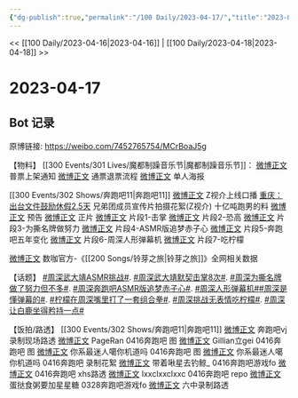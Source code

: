 ```yaml
---
{"dg-publish":true,"permalink":"/100 Daily/2023-04-17/","title":"2023-04-17","created":"2023-04-18T15:37:12.466+08:00","updated":"2023-04-19T10:24:02.605+08:00"}
---
```



<< [[100 Daily/2023-04-16\|2023-04-16]] | [[100 Daily/2023-04-18\|2023-04-18]] >>

# 2023-04-17

## Bot 记录

原博链接: https://weibo.com/7452765754/MCrBoaJ5g

【物料】
[[300 Events/301 Lives/魔都制躁音乐节\|魔都制躁音乐节]]：
[微博正文](http://weibo.com/7740679900/MCmAe6Lio) 普票上架通知
[微博正文](https://weibo.com/7740679900/MCnyjnRBC) 通票退票流程
[微博正文](https://weibo.com/7740679900/MCoKK72rW) 单人海报

[[300 Events/302 Shows/奔跑吧11\|奔跑吧11]]
[微博正文](http://weibo.com/1288369910/MCoGHcq3d) Z视介上线口播
[重庆：出台文件鼓励休假2.5天](https://weibo.cn/sinaurl?u=https%3A%2F%2Fztv.cztv.com%2Fvplay%2F110329.html) 兄弟团成员宣传片拍摄花絮(Z视介)
十亿吨跑男的料
[微博正文](https://weibo.com/5242381821/MCoNLlVqb) 预告
[微博正文](https://weibo.com/5242381821/MCoSRePM6) 正片
[微博正文](https://weibo.com/5242381821/MCoTGphSG) 片段1-击掌
[微博正文](https://weibo.com/5242381821/MCoUSzjny) 片段2-恐高
[微博正文](https://weibo.com/5242381821/MCoXktqYn) 片段3-为撕名牌做努力
[微博正文](https://weibo.com/5242381821/MCoY8E2PU) 片段4-ASMR版追梦赤子心
[微博正文](https://weibo.com/5242381821/MCoYXd6ME) 片段5-奔跑吧五年变化
[微博正文](https://weibo.com/5242381821/MCoZLoPaO) 片段6-周深人形弹幕机
[微博正文](https://weibo.com/5242381821/MCp0Z88eK) 片段7-吃柠檬

[微博正文](http://weibo.com/6201094566/MCqak0n0J) 数咖官方-《[[200 Songs/铃芽之旅\|铃芽之旅]]》全网相关数据

【话题】
[#周深武大靖ASMR挑战#](https://s.weibo.com/weibo?q=%23%E5%91%A8%E6%B7%B1%E6%AD%A6%E5%A4%A7%E9%9D%96ASMR%E6%8C%91%E6%88%98%23).
[#周深武大靖默契击掌8次#](https://s.weibo.com/weibo?q=%23%E5%91%A8%E6%B7%B1%E6%AD%A6%E5%A4%A7%E9%9D%96%E9%BB%98%E5%A5%91%E5%87%BB%E6%8E%8C8%E6%AC%A1%23).
[#周深为撕名牌做了努力但不多#](https://s.weibo.com/weibo?q=%23%E5%91%A8%E6%B7%B1%E4%B8%BA%E6%92%95%E5%90%8D%E7%89%8C%E5%81%9A%E4%BA%86%E5%8A%AA%E5%8A%9B%E4%BD%86%E4%B8%8D%E5%A4%9A%23).
[#周深奔跑吧ASMR版追梦赤子心#](https://s.weibo.com/weibo?q=%23%E5%91%A8%E6%B7%B1%E5%A5%94%E8%B7%91%E5%90%A7ASMR%E7%89%88%E8%BF%BD%E6%A2%A6%E8%B5%A4%E5%AD%90%E5%BF%83%23).
[#周深人形弹幕机#](https://s.weibo.com/weibo?q=%23%E5%91%A8%E6%B7%B1%E4%BA%BA%E5%BD%A2%E5%BC%B9%E5%B9%95%E6%9C%BA%23)[#周深是懂弹幕的#](https://s.weibo.com/weibo?q=%23%E5%91%A8%E6%B7%B1%E6%98%AF%E6%87%82%E5%BC%B9%E5%B9%95%E7%9A%84%23).
[#柠檬在周深嘴里打了一套组合拳#](https://s.weibo.com/weibo?q=%23%E6%9F%A0%E6%AA%AC%E5%9C%A8%E5%91%A8%E6%B7%B1%E5%98%B4%E9%87%8C%E6%89%93%E4%BA%86%E4%B8%80%E5%A5%97%E7%BB%84%E5%90%88%E6%8B%B3%23).
[#周深挑战无表情吃柠檬#](https://s.weibo.com/weibo?q=%23%E5%91%A8%E6%B7%B1%E6%8C%91%E6%88%98%E6%97%A0%E8%A1%A8%E6%83%85%E5%90%83%E6%9F%A0%E6%AA%AC%23).
[#周深让白鹿坐得矜持一点#](https://s.weibo.com/weibo?q=%23%E5%91%A8%E6%B7%B1%E8%AE%A9%E7%99%BD%E9%B9%BF%E5%9D%90%E5%BE%97%E7%9F%9C%E6%8C%81%E4%B8%80%E7%82%B9%23)

【饭拍/路透】
[[300 Events/302 Shows/奔跑吧11\|奔跑吧11]]
[微博正文](http://weibo.com/6201405724/MCjW49WlP) 奔跑吧vj录制现场路透
[微博正文](http://weibo.com/7633014126/MCnDNaGNH) PageRan 0416奔跑吧 图
[微博正文](http://weibo.com/5355738926/MCnZKbJRv) Gillian立gei 0416奔跑吧 图
[微博正文](http://weibo.com/7724525486/MCmL2dXHI) 你系最迷人噶你机道吗 0416奔跑吧 图
[微博正文](http://weibo.com/7724525486/MCocmlJcR) 你系最迷人噶你机道吗 0416奔跑吧 录制花絮
[微博正文](http://weibo.com/3246571812/MCn7lamcn) 带着啾星去钓鲸_ 0416奔跑吧游戏fo
[微博正文](https://weibo.com/5122158435/MCprBaSpB) 0416奔跑吧 xhs路透
[微博正文](http://weibo.com/7492635475/MCk6HrHdf) lxxclxxclxxc 0416奔跑吧 repo
[微博正文](http://weibo.com/6048634807/MCpK4oSh4) 蛋挞食粥要加星星糖 0328奔跑吧游戏fo
[微博正文](https://weibo.com/6654076556/4891587102378902) 六中录制路透
